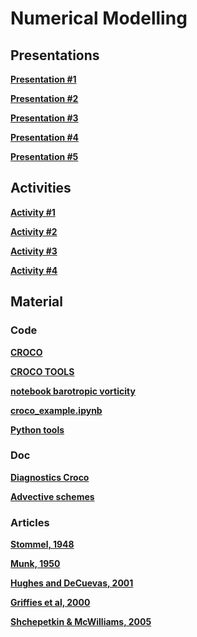

#  Numerical Modelling

##  Presentations


**[Presentation #1 ][p1]**  

  [p1]: 1_Numerical_modeling.pdf


**[Presentation #2 ][p2]**  

  [p2]: 2_Numerical_modeling.pdf


**[Presentation #3 ][p3]**  

  [p3]: 3_Numerical_modeling.pdf




**[Presentation #4 ][p4]**  

  [p4]: 4_Numerical_modeling.pdf



**[Presentation #5 ][p5]**  

  [p5]: 5_Numerical_modeling.pdf



##  Activities

**[Activity #1 ][t1]**  

  [t1]: Activity1.pdf


**[Activity #2 ][t2]**  

  [t2]: Activity2.pdf


**[Activity #3 ][t3]**  

  [t3]: Activity3.pdf


**[Activity #4 ][t4]**  

  [t4]: Activity4.pdf
  
##  Material 

###  Code

**[CROCO ][c30]**  

  [c30]: croco.tar.gz

**[CROCO TOOLS ][c32]**  

  [c32]: croco_tools-v1.1.tar.gz
  
  
**[notebook barotropic vorticity][c31]**  

  [c31]: barotropic_vorticity_balance.py.ipynb
  
  
**[croco_example.ipynb][c33]**  

  [c33]: croco_example.ipynb
  
    
**[Python tools][c34]**  

  [c34]: tools.py
  
  
###  Doc

**[Diagnostics Croco ][p31]**  

  [p31]: diagnostics_croco.pdf
  

**[Advective schemes ][p32]**  

  [p32]: formation_adv_diff.pdf
  
  
  
###  Articles

**[Stommel, 1948 ][a1]**

**[Munk, 1950 ][a2]**

**[Hughes and DeCuevas, 2001 ][a3]**

**[Griffies et al, 2000 ][a4]**

**[Shchepetkin & McWilliams, 2005 ][a5]** 


  [a1]: Stommel48.pdf
  [a2]: Munk50.pdf
  [a3]: HughesDeCuevas01.pdf
  
  [a4]: Griffiesetal00.pdf
  [a5]: ShchepetkinMcWilliams05.pdf
